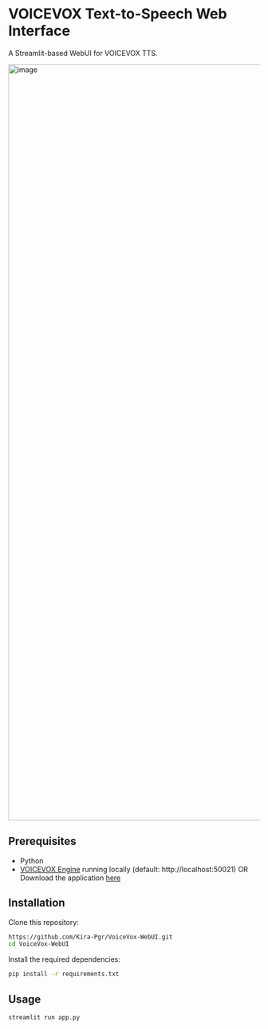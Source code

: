 # VOICEVOX Text-to-Speech Web Interface

A Streamlit-based WebUI for VOICEVOX TTS.

<img width="1512" alt="image" src="https://github.com/user-attachments/assets/cccce91d-d352-479f-9ef2-8fba71dc8969">



## Prerequisites

- Python 
- [VOICEVOX Engine](https://github.com/VOICEVOX/voicevox_engine/blob/master/README.md) running locally (default: http://localhost:50021) OR Download the application [here](https://voicevox.hiroshiba.jp/)

## Installation
Clone this repository:
```bash
https://github.com/Kira-Pgr/VoiceVox-WebUI.git
cd VoiceVox-WebUI
```
Install the required dependencies:
   
```bash
pip install -r requirements.txt
```

## Usage
   
```bash
streamlit run app.py
```


